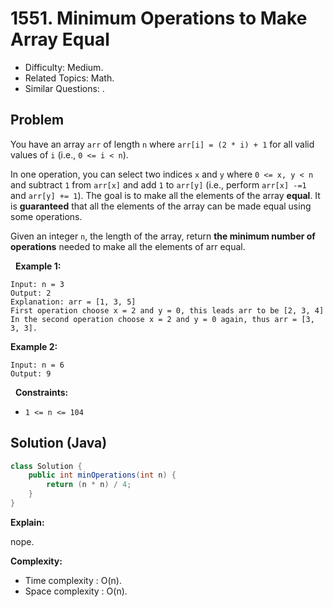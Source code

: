 # 1551. Minimum Operations to Make Array Equal

- Difficulty: Medium.
- Related Topics: Math.
- Similar Questions: .

## Problem

You have an array ```arr``` of length ```n``` where ```arr[i] = (2 * i) + 1``` for all valid values of ```i``` (i.e., ```0 <= i < n```).

In one operation, you can select two indices ```x``` and ```y``` where ```0 <= x, y < n``` and subtract ```1``` from ```arr[x]``` and add ```1``` to ```arr[y]``` (i.e., perform ```arr[x] -=1 ```and ```arr[y] += 1```). The goal is to make all the elements of the array **equal**. It is **guaranteed** that all the elements of the array can be made equal using some operations.

Given an integer ```n```, the length of the array, return **the minimum number of operations** needed to make all the elements of arr equal.

 
**Example 1:**

```
Input: n = 3
Output: 2
Explanation: arr = [1, 3, 5]
First operation choose x = 2 and y = 0, this leads arr to be [2, 3, 4]
In the second operation choose x = 2 and y = 0 again, thus arr = [3, 3, 3].
```

**Example 2:**

```
Input: n = 6
Output: 9
```

 
**Constraints:**


	
- ```1 <= n <= 104```



## Solution (Java)

```java
class Solution {
    public int minOperations(int n) {
        return (n * n) / 4;
    }
}
```

**Explain:**

nope.

**Complexity:**

* Time complexity : O(n).
* Space complexity : O(n).
